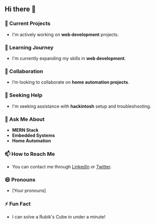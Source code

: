 ## Hi there 👋

### 🔭 Current Projects
- I'm actively working on **web development** projects.

### 🌱 Learning Journey
- I'm currently expanding my skills in **web development**.

### 👯 Collaboration
- I’m looking to collaborate on **home automation projects**.

### 🤔 Seeking Help
- I'm seeking assistance with **hackintosh** setup and troubleshooting.

### 💬 Ask Me About
- **MERN Stack**
- **Embedded Systems**
- **Home Automation**

### 📫 How to Reach Me
- You can contact me through [LinkedIn](your-linkedin-url) or [Twitter](your-twitter-url).

### 😄 Pronouns
- [Your pronouns]

### ⚡ Fun Fact
- I can solve a Rubik's Cube in under a minute!
